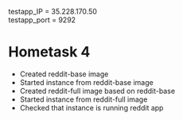 testapp_IP = 35.228.170.50  
testapp_port = 9292  

# Hometask 4
- Created reddit-base image
- Started instance from reddit-base image
- Created reddit-full image based on reddit-base
- Started instance from reddit-full image
- Checked that instance is running reddit app